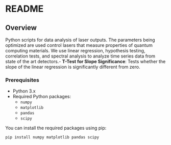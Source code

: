 # README

## Overview

Python scripts for data analysis of laser outputs. The parameters being optimized are used control lasers that measure properties of quantum computing materials. We use linear regression, hypothesis testing, correlation tests, and spectral analysis to analyze time series data from state of the art detectors.- **T-Test for Slope Significance**: Tests whether the slope of the linear regression is significantly different from zero.

### Prerequisites
- Python 3.x
- Required Python packages:
  - `numpy`
  - `matplotlib`
  - `pandas`
  - `scipy`

You can install the required packages using pip:

```bash
pip install numpy matplotlib pandas scipy
```

